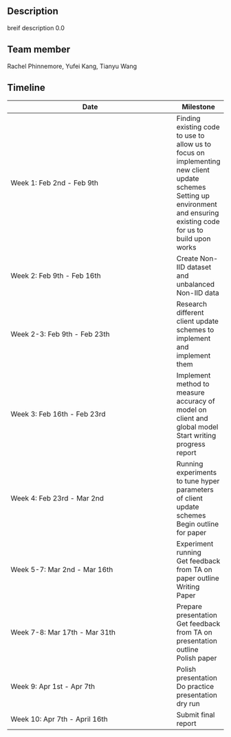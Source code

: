 ## Description
breif description 0.0

## Team member
Rachel Phinnemore, Yufei Kang, Tianyu Wang

## Timeline
<table>
  <thead>
    <tr>
      <th style="text-align: center", width=600px>Date</th>
      <th style="text-align: center">Milestone</th>
    </tr>
  </thead>
  <tbody>
    <tr>
      <td>Week 1: Feb 2nd - Feb 9th </td>
      <td>Finding existing code to use to allow us to focus on implementing new client update schemes <br/> 
        Setting up environment and ensuring existing code for us to build upon works </td>
    </tr>
    <tr>
      <td>Week 2: Feb 9th - Feb 16th </td>
      <td>Create Non-IID dataset and unbalanced Non-IID data </td>
    </tr>
    <tr>
      <td>Week 2-3: Feb 9th - Feb 23th</td>
      <td>Research different client update schemes to implement and implement them </td>
    </tr>
    <tr>
      <td> Week 3: Feb 16th - Feb 23rd </td>
      <td> Implement method to measure accuracy of model on client and global model <br/>
        Start writing progress report</td>
    </tr>
    <tr>
      <td> Week 4: Feb 23rd - Mar 2nd  </td>
      <td> 
        Running experiments to tune hyper parameters of client update schemes <br/>
        Begin outline for paper 
      </td>
    </tr>
    <tr>
      <td> Week 5-7: Mar 2nd - Mar 16th </td>
      <td> 
        Experiment running <br/>
        Get feedback from TA on paper outline <br/>
        Writing Paper 
      </td>
    </tr>
    <tr>
      <td> Week 7-8: Mar 17th - Mar 31th </td>
      <td> 
        Prepare presentation <br/>
        Get feedback from TA on presentation outline <br/>
        Polish paper
      </td>
    </tr>
    <tr>
      <td> Week 9: Apr 1st - Apr 7th </td>
      <td> 
        Polish presentation <br/>
        Do practice presentation dry run 
      </td>
    </tr>
    <tr>
      <td> Week 10: Apr 7th - April 16th </td>
      <td>
        Submit final report
      </td>
    </tr>
  </tbody>
</table>

